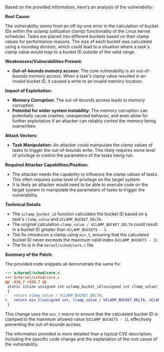 Based on the provided information, here's an analysis of the vulnerability:

**Root Cause:**

The vulnerability stems from an off-by-one error in the calculation of bucket IDs within the uclamp (utilization clamp) functionality of the Linux kernel scheduler. Tasks are placed into different buckets based on their clamp values for performance reasons. The size of each bucket was calculated using a rounding division, which could lead to a situation where a task's clamp value would map to a bucket ID outside of the valid range.

**Weaknesses/Vulnerabilities Present:**

*   **Out-of-bounds memory access:** The core vulnerability is an out-of-bounds memory access. When a task's clamp value resulted in an invalid bucket ID, it caused a write to an invalid memory location.

**Impact of Exploitation:**

*   **Memory Corruption:** The out-of-bounds access leads to memory corruption.
*   **Potential for wider system instability:** The memory corruption can potentially cause crashes, unexpected behavior, and even allow for further exploitation if an attacker can reliably control the memory being overwritten.

**Attack Vectors:**

*   **Task Manipulation:** An attacker could manipulate the clamp values of tasks to trigger the out-of-bounds write. This likely requires some level of privilege to control the parameters of the tasks being run.

**Required Attacker Capabilities/Position:**

*   The attacker needs the capability to influence the clamp values of tasks. This often requires some level of privilege on the target system.
*   It is likely an attacker would need to be able to execute code on the target system to manipulate the parameters of tasks to trigger the vulnerability.

**Technical Details**
*   The `uclamp_bucket_id` function calculates the bucket ID based on a task's `clamp_value` and `UCLAMP_BUCKET_DELTA`.
*   The original calculation `clamp_value / UCLAMP_BUCKET_DELTA` could result in a bucket ID greater than `UCLAMP_BUCKETS - 1`.
*   The fix introduces a clamp using `min_t`, ensuring that the calculated bucket ID never exceeds the maximum valid index (`UCLAMP_BUCKETS - 1`).
*   The fix is in the `kernel/sched/core.c` file.

**Summary of the Patch:**

The provided code snippets all demonstrate the same fix:
```diff
--- a/kernel/sched/core.c
+++ b/kernel/sched/core.c
@@ -938,7 +938,7 @@
 static inline unsigned int uclamp_bucket_id(unsigned int clamp_value)
 {
-	return clamp_value / UCLAMP_BUCKET_DELTA;
+	return min_t(unsigned int, clamp_value / UCLAMP_BUCKET_DELTA, UCLAMP_BUCKETS - 1);
 }
```
This change uses the `min_t` macro to ensure that the calculated bucket ID is clamped to the maximum allowed value (`UCLAMP_BUCKETS - 1`), effectively preventing the out-of-bounds access.

The information provided is more detailed than a typical CVE description, including the specific code change and the explanation of the root cause of the vulnerability.